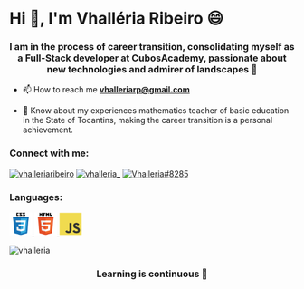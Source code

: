 <h1 align="left">Hi 👋, I'm Vhalléria Ribeiro 😄</h1> 
<h3 align="center">I am in the process of career transition, consolidating myself as a Full-Stack developer at CubosAcademy, passionate about new technologies and admirer of landscapes 💬</h3>

- 📫 How to reach me **vhalleriarp@gmail.com**

- 📄 Know about my experiences mathematics teacher of basic education in the State of Tocantins, making the career transition is a personal achievement.

<h3 align="left">Connect with me:</h3>
<p align="left">
<a href="https://linkedin.com/in/vhalleriaribeiro" target="blank"><img align="center" src="https://raw.githubusercontent.com/rahuldkjain/github-profile-readme-generator/master/src/images/icons/Social/linked-in-alt.svg" alt="vhalleriaribeiro" height="30" width="40" /></a>
<a href="https://instagram.com/vhalleria_" target="blank"><img align="center" src="https://raw.githubusercontent.com/rahuldkjain/github-profile-readme-generator/master/src/images/icons/Social/instagram.svg" alt="vhalleria_" height="30" width="40" /></a>
<a href="https://discord.gg/Vhalleria#8285" target="blank"><img align="center" src="https://raw.githubusercontent.com/rahuldkjain/github-profile-readme-generator/master/src/images/icons/Social/discord.svg" alt="Vhalleria#8285" height="30" width="40" /></a>
</p>

<h3 align="left">Languages:</h3>
<p align="left"> <a href="https://www.w3schools.com/css/" target="_blank" rel="noreferrer"> <img src="https://raw.githubusercontent.com/devicons/devicon/master/icons/css3/css3-original-wordmark.svg" alt="css3" width="40" height="40"/> </a> <a href="https://www.w3.org/html/" target="_blank" rel="noreferrer"> <img src="https://raw.githubusercontent.com/devicons/devicon/master/icons/html5/html5-original-wordmark.svg" alt="html5" width="40" height="40"/> </a> <a href="https://developer.mozilla.org/en-US/docs/Web/JavaScript" target="_blank" rel="noreferrer"> <img src="https://raw.githubusercontent.com/devicons/devicon/master/icons/javascript/javascript-original.svg" alt="javascript" width="40" height="40"/> </a> </p>

<p><img align="center" src="https://github-readme-stats.vercel.app/api/top-langs?username=vhalleria&show_icons=true&locale=en&layout=compact" alt="vhalleria" /></p>

<h3 align="center"> Learning is continuous 💬</h3>
